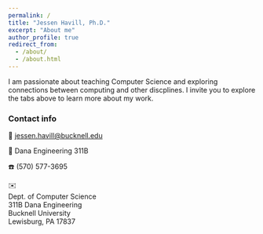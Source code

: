 ```yaml
---
permalink: /
title: "Jessen Havill, Ph.D."
excerpt: "About me"
author_profile: true
redirect_from: 
  - /about/
  - /about.html
---
```


I am passionate about teaching Computer Science and exploring connections between computing and other discplines.  I invite you to explore the tabs above to learn more about my work.

<!-- 
Although I am a new member of the Bucknell Faculty, I am not new to Bucknell, having graduated from here a "few" years ago with majors in Computer Science and Religion.  

I live in Lewisburg with my family and an overly protective little dog named Sully.
-->

### Contact info

📧 jessen.havill@bucknell.edu

🏫 Dana Engineering 311B

☎️ (570) 577-3695

✉️ <br>
Dept. of Computer Science<br>
311B Dana Engineering<br>
Bucknell University<br>
Lewisburg, PA 17837


